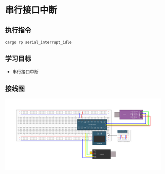# 串行接口中断

## 执行指令

```shell
cargo rp serial_interrupt_idle
```

## 学习目标

- 串行接口中断

## 接线图

![](../../../images/wiring_diagram/9-1%20串口发送.jpg)
